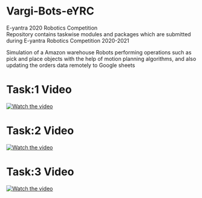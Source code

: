 # Vargi-Bots-eYRC                                                                                                                                                                   

E-yantra 2020 Robotics Competition                                                                                             
Repository contains taskwise modules and packages which are submitted during E-yantra Robotics Competition 2020-2021                                                               
                                                                                                                                                                                   
Simulation of a Amazon warehouse Robots performing operations such as pick and place objects with the help of motion planning algorithms, and also updating the orders data remotely to Google sheets

# Task:1 Video
[![Watch the video](https://img.youtube.com/vi/RJZF__Eg0U8/maxresdefault.jpg)](https://www.youtube.com/watch?v=RJZF__Eg0U8)

# Task:2 Video
[![Watch the video](https://img.youtube.com/vi/pZG4MfNy2W4/maxresdefault.jpg)](https://www.youtube.com/watch?v=pZG4MfNy2W4)

# Task:3 Video
[![Watch the video](https://img.youtube.com/vi/vTLc-tisYRM/maxresdefault.jpg)](https://www.youtube.com/watch?v=vTLc-tisYRM)
